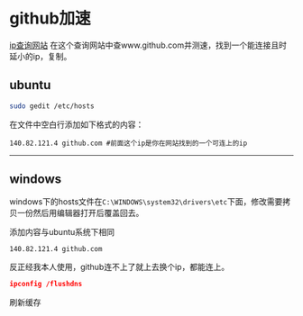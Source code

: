# github加速

[ip查询网站](https://ping.chinaz.com/www.github.com)
在这个查询网站中查www.github.com并测速，找到一个能连接且时延小的ip，复制。

## ubuntu
```bash
sudo gedit /etc/hosts
```
在文件中空白行添加如下格式的内容：
```
140.82.121.4 github.com #前面这个ip是你在网站找到的一个可连上的ip
```
---

## windows

windows下的hosts文件在`C:\WINDOWS\system32\drivers\etc`下面，修改需要拷贝一份然后用编辑器打开后覆盖回去。

添加内容与ubuntu系统下相同
```
140.82.121.4 github.com
```

反正经我本人使用，github连不上了就上去换个ip，都能连上。

```JSON
ipconfig /flushdns
```
刷新缓存